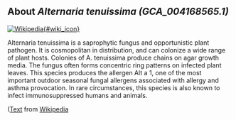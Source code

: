 
About *Alternaria tenuissima (GCA\_004168565.1)* 
--------------------------------------------------------------

[![Wikipedia](/img/wikipedia_logo_v2_en.png){#wiki_icon}](http://en.wikipedia.org/wiki/Alternaria_tenuissima)

Alternaria tenuissima is a saprophytic fungus and opportunistic plant pathogen.
It is cosmopolitan in distribution, and can colonize a wide range of plant
hosts. Colonies of A. tenuissima produce chains on agar growth media. The fungus
often forms concentric ring patterns on infected plant leaves. This species
produces the allergen Alt a 1, one of the most important outdoor seasonal fungal
allergens associated with allergy and asthma provocation. In rare circumstances,
this species is also known to infect immunosuppressed humans and animals.

([Text](http://en.wikipedia.org/wiki/Alternaria_tenuissima) from [Wikipedia](http://en.wikipedia.org/) 

